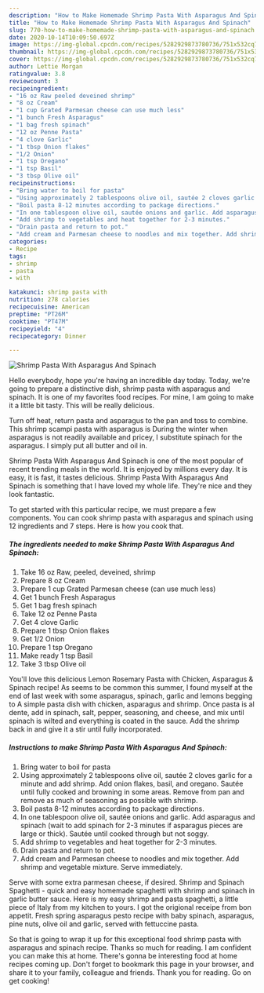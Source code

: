 ```yaml
---
description: "How to Make Homemade Shrimp Pasta With Asparagus And Spinach"
title: "How to Make Homemade Shrimp Pasta With Asparagus And Spinach"
slug: 770-how-to-make-homemade-shrimp-pasta-with-asparagus-and-spinach
date: 2020-10-14T10:09:50.697Z
image: https://img-global.cpcdn.com/recipes/5282929873780736/751x532cq70/shrimp-pasta-with-asparagus-and-spinach-recipe-main-photo.jpg
thumbnail: https://img-global.cpcdn.com/recipes/5282929873780736/751x532cq70/shrimp-pasta-with-asparagus-and-spinach-recipe-main-photo.jpg
cover: https://img-global.cpcdn.com/recipes/5282929873780736/751x532cq70/shrimp-pasta-with-asparagus-and-spinach-recipe-main-photo.jpg
author: Lettie Morgan
ratingvalue: 3.8
reviewcount: 3
recipeingredient:
- "16 oz Raw peeled deveined shrimp"
- "8 oz Cream"
- "1 cup Grated Parmesan cheese can use much less"
- "1 bunch Fresh Asparagus"
- "1 bag fresh spinach"
- "12 oz Penne Pasta"
- "4 clove Garlic"
- "1 tbsp Onion flakes"
- "1/2 Onion"
- "1 tsp Oregano"
- "1 tsp Basil"
- "3 tbsp Olive oil"
recipeinstructions:
- "Bring water to boil for pasta"
- "Using approximately 2 tablespoons olive oil, sautée 2 cloves garlic for a minute and add shrimp. Add onion flakes, basil, and oregano. Sautée until fully cooked and browning in some areas. Remove from pan and remove as much of seasoning as possible with shrimp."
- "Boil pasta 8-12 minutes according to package directions."
- "In one tablespoon olive oil, sautée onions and garlic. Add asparagus and spinach (wait to add spinach for 2-3 minutes if asparagus pieces are large or thick). Sautée until cooked through but not soggy."
- "Add shrimp to vegetables and heat together for 2-3 minutes."
- "Drain pasta and return to pot."
- "Add cream and Parmesan cheese to noodles and mix together. Add shrimp and vegetable mixture. Serve immediately."
categories:
- Recipe
tags:
- shrimp
- pasta
- with

katakunci: shrimp pasta with 
nutrition: 278 calories
recipecuisine: American
preptime: "PT26M"
cooktime: "PT47M"
recipeyield: "4"
recipecategory: Dinner

---
```



![Shrimp Pasta With Asparagus And Spinach](https://img-global.cpcdn.com/recipes/5282929873780736/751x532cq70/shrimp-pasta-with-asparagus-and-spinach-recipe-main-photo.jpg)

Hello everybody, hope you're having an incredible day today. Today, we're going to prepare a distinctive dish, shrimp pasta with asparagus and spinach. It is one of my favorites food recipes. For mine, I am going to make it a little bit tasty. This will be really delicious.

Turn off heat, return pasta and asparagus to the pan and toss to combine. This shrimp scampi pasta with asparagus is During the winter when asparagus is not readily available and pricey, I substitute spinach for the asparagus. I simply put all butter and oil in.

Shrimp Pasta With Asparagus And Spinach is one of the most popular of recent trending meals in the world. It is enjoyed by millions every day. It is easy, it is fast, it tastes delicious. Shrimp Pasta With Asparagus And Spinach is something that I have loved my whole life. They're nice and they look fantastic.


To get started with this particular recipe, we must prepare a few components. You can cook shrimp pasta with asparagus and spinach using 12 ingredients and 7 steps. Here is how you cook that.

<!--inarticleads1-->

##### The ingredients needed to make Shrimp Pasta With Asparagus And Spinach:

1. Take 16 oz Raw, peeled, deveined, shrimp
1. Prepare 8 oz Cream
1. Prepare 1 cup Grated Parmesan cheese (can use much less)
1. Get 1 bunch Fresh Asparagus
1. Get 1 bag fresh spinach
1. Take 12 oz Penne Pasta
1. Get 4 clove Garlic
1. Prepare 1 tbsp Onion flakes
1. Get 1/2 Onion
1. Prepare 1 tsp Oregano
1. Make ready 1 tsp Basil
1. Take 3 tbsp Olive oil


You&#39;ll love this delicious Lemon Rosemary Pasta with Chicken, Asparagus &amp; Spinach recipe! As seems to be common this summer, I found myself at the end of last week with some asparagus, spinach, garlic and lemons begging to A simple pasta dish with chicken, asparagus and shrimp. Once pasta is al dente, add in spinach, salt, pepper, seasoning, and cheese, and mix until spinach is wilted and everything is coated in the sauce. Add the shrimp back in and give it a stir until fully incorporated. 

<!--inarticleads2-->

##### Instructions to make Shrimp Pasta With Asparagus And Spinach:

1. Bring water to boil for pasta
1. Using approximately 2 tablespoons olive oil, sautée 2 cloves garlic for a minute and add shrimp. Add onion flakes, basil, and oregano. Sautée until fully cooked and browning in some areas. Remove from pan and remove as much of seasoning as possible with shrimp.
1. Boil pasta 8-12 minutes according to package directions.
1. In one tablespoon olive oil, sautée onions and garlic. Add asparagus and spinach (wait to add spinach for 2-3 minutes if asparagus pieces are large or thick). Sautée until cooked through but not soggy.
1. Add shrimp to vegetables and heat together for 2-3 minutes.
1. Drain pasta and return to pot.
1. Add cream and Parmesan cheese to noodles and mix together. Add shrimp and vegetable mixture. Serve immediately.


Serve with some extra parmesan cheese, if desired. Shrimp and Spinach Spaghetti - quick and easy homemade spaghetti with shrimp and spinach in garlic butter sauce. Here is my easy shrimp and pasta spaghetti, a little piece of Italy from my kitchen to yours. I got the origional receipe from bon appetit. Fresh spring asparagus pesto recipe with baby spinach, asparagus, pine nuts, olive oil and garlic, served with fettuccine pasta. 

So that is going to wrap it up for this exceptional food shrimp pasta with asparagus and spinach recipe. Thanks so much for reading. I am confident you can make this at home. There's gonna be interesting food at home recipes coming up. Don't forget to bookmark this page in your browser, and share it to your family, colleague and friends. Thank you for reading. Go on get cooking!
